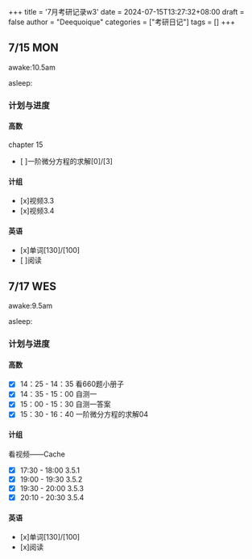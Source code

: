 +++
title = '7月考研记录w3'
date = 2024-07-15T13:27:32+08:00
draft = false
author = "Deequoique"
categories = ["考研日记"]
tags = []
+++
## 7/15 MON
awake:10.5am

asleep:
### 计划与进度
#### 高数
chapter 15
- [ ]一阶微分方程的求解[0]/[3]

#### 计组
- [x]视频3.3
- [x]视频3.4

#### 英语
- [x]单词[130]/[100] 
- [ ]阅读

## 7/17 WES
awake:9.5am

asleep:
### 计划与进度
#### 高数
- [x] 14：25 - 14：35 看660题小册子
- [x] 14：35 - 15：00 自测一
- [x] 15：00 - 15：30 自测一答案
- [x] 15：30 - 16：40 一阶微分方程的求解04

#### 计组
看视频——Cache
- [x] 17:30 - 18:00 3.5.1
- [x] 19:00 - 19:30 3.5.2
- [x] 19:30 - 20:00 3.5.3
- [x] 20:10 - 20:30 3.5.4
#### 英语
- [x]单词[130]/[100] 
- [x]阅读 